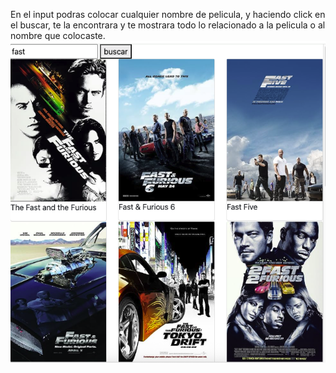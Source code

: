 En el input podras colocar cualquier nombre de pelicula, y haciendo click en el buscar, te la encontrara y te mostrara todo lo relacionado a la pelicula o al nombre que colocaste.
![alt text](image.png)
